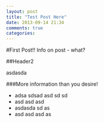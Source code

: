 ```yaml
---
layout: post
title: "Test Post Here"
date: 2013-09-14 21:34
comments: true
categories: 
---
```



#First Post!!
Info on post - what?

##Header2

asdasda

###More information than you desire!
* adsa sdsad asd sd sd 
* asd asd asd 
* asdasda sd as
* asd asd asd as
